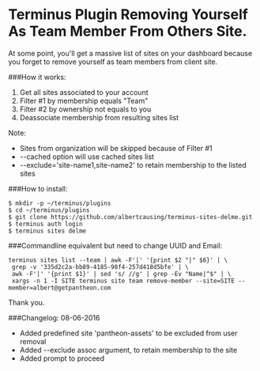 # Terminus Plugin Removing Yourself As Team Member From Others Site.

At some point, you'll get a massive list of sites on your dashboard 
because you forget to remove yourself as team members from client site. 

###How it works:
1. Get all sites associated to your account
2. Filter #1 by membership equals "Team"
3. Filter #2 by ownership not equals to you
4. Deassociate membership from resulting sites list

Note: 
- Sites from organization will be skipped because of Filter #1
- --cached option will use cached sites list
- --exclude='site-name1,site-name2' to retain membership to the listed sites

###How to install:
```
$ mkdir -p ~/terminus/plugins
$ cd ~/terminus/plugins
$ git clone https://github.com/albertcausing/terminus-sites-delme.git
$ terminus auth login
$ terminus sites delme
```

###Commandline equivalent but need to change UUID and Email:
```
terminus sites list --team | awk -F'|' '{print $2 "|" $6}' | \
 grep -v '335d2c2a-bb89-4185-98f4-257d418d5bfe' | \
 awk -F'|' '{print $1}' | sed 's/ //g' | grep -Ev "Name|^$" | \
 xargs -n 1 -I SITE terminus site team remove-member --site=SITE --member=albert@getpantheon.com
```

Thank you.

###Changelog: 08-06-2016
- Added predefined site 'pantheon-assets' to be excluded from user removal
- Added --exclude assoc argument, to retain membership to the site
- Added prompt to proceed
